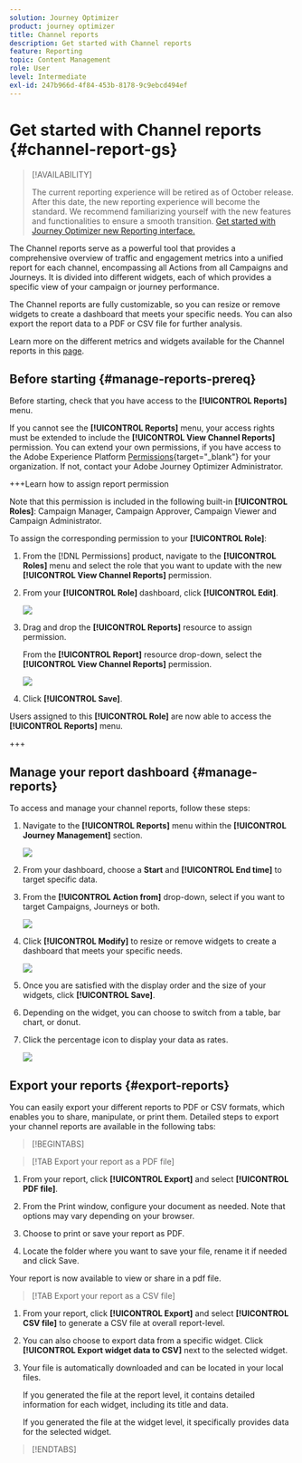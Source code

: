```yaml
---
solution: Journey Optimizer
product: journey optimizer
title: Channel reports
description: Get started with Channel reports
feature: Reporting
topic: Content Management
role: User
level: Intermediate
exl-id: 247b966d-4f84-453b-8178-9c9ebcd494ef
---
```

# Get started with Channel reports {#channel-report-gs}

>[!AVAILABILITY]
>
>The current reporting experience will be retired as of October release. After this date, the new reporting experience will become the standard. We recommend familiarizing yourself with the new features and functionalities to ensure a smooth transition. [Get started with Journey Optimizer new Reporting interface.](report-gs-cja.md)

The Channel reports serve as a powerful tool that provides a comprehensive overview of traffic and engagement metrics into a unified report for each channel, encompassing all Actions from all Campaigns and Journeys. It is divided into different widgets, each of which provides a specific view of your campaign or journey performance.

The Channel reports are fully customizable, so you can resize or remove widgets to create a dashboard that meets your specific needs. You can also export the report data to a PDF or CSV file for further analysis.

Learn more on the different metrics and widgets available for the Channel reports in this [page](channel-report.md).

## Before starting {#manage-reports-prereq}

Before starting, check that you have access to the **[!UICONTROL Reports]** menu. 

If you cannot see the **[!UICONTROL Reports]** menu, your access rights must be extended to include the **[!UICONTROL View Channel Reports]** permission. You can extend your own permissions, if you have access to the Adobe Experience Platform [Permissions](https://experienceleague.adobe.com/docs/experience-platform/access-control/home.html){target="_blank"} for your organization. If not, contact your Adobe Journey Optimizer Administrator.

+++Learn how to assign report permission
    
Note that this permission is included in the following built-in **[!UICONTROL Roles]**: Campaign Manager, Campaign Approver, Campaign Viewer and Campaign Administrator.

To assign the corresponding permission to your **[!UICONTROL Role]**:

1. From the [!DNL Permissions] product, navigate to the **[!UICONTROL Roles]** menu and select the role that you want to update with the new **[!UICONTROL View Channel Reports]** permission.

1. From your **[!UICONTROL Role]** dashboard, click **[!UICONTROL Edit]**.
        
    ![](assets/channel_permission_1.png)

1. Drag and drop the **[!UICONTROL Reports]** resource to assign permission.

    From the **[!UICONTROL Report]** resource drop-down, select the **[!UICONTROL View Channel Reports]** permission.

    ![](assets/channel_permission_2.png)

1. Click **[!UICONTROL Save]**.

Users assigned to this **[!UICONTROL Role]** are now able to access the **[!UICONTROL Reports]** menu. 

+++

## Manage your report dashboard {#manage-reports}

To access and manage your channel reports, follow these steps:

1. Navigate to the **[!UICONTROL Reports]** menu within the **[!UICONTROL Journey Management]** section.

    ![](assets/channel_report_1.png)

1. From your dashboard, choose a **Start** and **[!UICONTROL End time]** to target specific data.

1. From the **[!UICONTROL Action from]** drop-down, select if you want to target Campaigns, Journeys or both.

    ![](assets/channel_report_2.png)

1. Click **[!UICONTROL Modify]** to resize or remove widgets to create a dashboard that meets your specific needs.

    ![](assets/channel_report_3.png)

1. Once you are satisfied with the display order and the size of your widgets, click **[!UICONTROL Save]**.

1. Depending on the widget, you can choose to switch from a table, bar chart, or donut. 

1. Click the percentage icon to display your data as rates.

    ![](assets/channel_report_4.png)

## Export your reports {#export-reports}

You can easily export your different reports to PDF or CSV formats, which enables you to share, manipulate, or print them. Detailed steps to export your channel reports are available in the following tabs:

>[!BEGINTABS]

>[!TAB Export your report as a PDF file]

1. From your report, click **[!UICONTROL Export]** and select **[!UICONTROL PDF file]**.

1. From the Print window, configure your document as needed. Note that options may vary depending on your browser.

1. Choose to print or save your report as PDF.

1. Locate the folder where you want to save your file, rename it if needed and click Save.

Your report is now available to view or share in a pdf file.

>[!TAB Export your report as a CSV file]

1. From your report, click **[!UICONTROL Export]** and select **[!UICONTROL CSV file]** to generate a CSV file at overall report-level. 

1. You can also choose to export data from a specific widget. Click **[!UICONTROL Export widget data to CSV]** next to the selected widget.

1. Your file is automatically downloaded and can be located in your local files.

    If you generated the file at the report level, it contains detailed information for each widget, including its title and data.

    If you generated the file at the widget level, it specifically provides data for the selected widget.

>[!ENDTABS]
